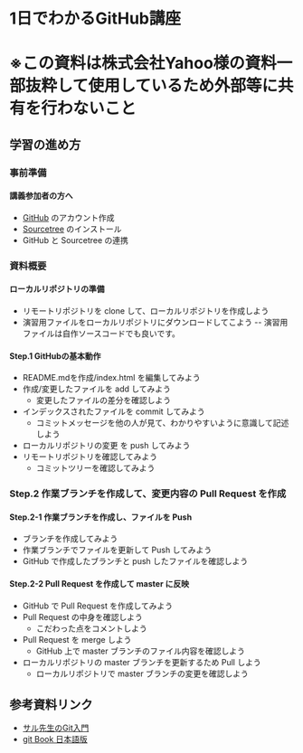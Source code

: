 # 1日でわかるGitHub講座
# ※この資料は株式会社Yahoo様の資料一部抜粋して使用しているため外部等に共有を行わないこと

## 学習の進め方

### 事前準備


#### 講義参加者の方へ


- [GitHub](https://github.co.jp/) のアカウント作成
- [Sourcetree](https://www.sourcetreeapp.com/) のインストール
- GitHub と Sourcetree の連携  
### 資料概要

#### ローカルリポジトリの準備

- リモートリポジトリを clone して、ローカルリポジトリを作成しよう
- 演習用ファイルをローカルリポジトリにダウンロードしてこよう
-- 演習用ファイルは自作ソースコードでも良いです。

#### Step.1 GitHubの基本動作

- README.mdを作成/index.html を編集してみよう
- 作成/変更したファイルを add してみよう
	- 変更したファイルの差分を確認しよう
- インデックスされたファイルを commit してみよう
	- コミットメッセージを他の人が見て、わかりやすいように意識して記述しよう
- ローカルリポジトリの変更 を push してみよう
- リモートリポジトリを確認してみよう
	- コミットツリーを確認してみよう

### Step.2 作業ブランチを作成して、変更内容の Pull Request を作成

#### Step.2-1 作業ブランチを作成し、ファイルを Push
- ブランチを作成してみよう
- 作業ブランチでファイルを更新して Push してみよう
- GitHub で作成したブランチと push したファイルを確認しよう
 
#### Step.2-2 Pull Request を作成して master に反映
- GitHub で Pull Request を作成してみよう
- Pull Request の中身を確認しよう
	- こだわった点をコメントしよう
- Pull Request を merge しよう
	- GitHub 上で master ブランチのファイル内容を確認しよう
- ローカルリポジトリの master ブランチを更新するため Pull しよう
	- ローカルリポジトリで master ブランチの変更を確認しよう

## 参考資料リンク
- [サル先生のGit入門](https://backlog.com/ja/git-tutorial/)
- [git Book 日本語版](https://git-scm.com/book/ja/v2)

